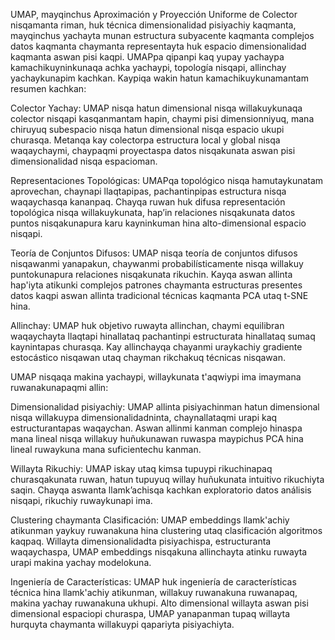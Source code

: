 UMAP, mayqinchus Aproximación y Proyección Uniforme de Colector nisqamanta riman, huk técnica dimensionalidad pisiyachiy kaqmanta, mayqinchus yachayta munan estructura subyacente kaqmanta complejos datos kaqmanta chaymanta representayta huk espacio dimensionalidad kaqmanta aswan pisi kaqpi. UMAPpa qipanpi kaq yupay yachaypa kamachikuyninkunaqa achka yachaypi, topología nisqapi, allinchay yachaykunapim kachkan. Kaypiqa wakin hatun kamachikuykunamantam resumen kachkan:

Colector Yachay: UMAP nisqa hatun dimensional nisqa willakuykunaqa colector nisqapi kasqanmantam hapin, chaymi pisi dimensionniyuq, mana chiruyuq subespacio nisqa hatun dimensional nisqa espacio ukupi churasqa. Metanqa kay colectorpa estructura local y global nisqa waqaychaymi, chaypaqmi proyectaspa datos nisqakunata aswan pisi dimensionalidad nisqa espacioman.

Representaciones Topológicas: UMAPqa topológico nisqa hamutaykunatam aprovechan, chaynapi llaqtapipas, pachantinpipas estructura nisqa waqaychasqa kananpaq. Chayqa ruwan huk difusa representación topológica nisqa willakuykunata, hap’in relaciones nisqakunata datos puntos nisqakunapura karu kayninkuman hina alto-dimensional espacio nisqapi.

Teoría de Conjuntos Difusos: UMAP nisqa teoría de conjuntos difusos nisqawanmi yanapakun, chaywanmi probabilísticamente nisqa willakuy puntokunapura relaciones nisqakunata rikuchin. Kayqa aswan allinta hap'iyta atikunki complejos patrones chaymanta estructuras presentes datos kaqpi aswan allinta tradicional técnicas kaqmanta PCA utaq t-SNE hina.

Allinchay: UMAP huk objetivo ruwayta allinchan, chaymi equilibran waqaychayta llaqtapi hinallataq pachantinpi estructurata hinallataq sumaq kaynintapas churasqa. Kay allinchayqa chayanmi uraykachiy gradiente estocástico nisqawan utaq chayman rikchakuq técnicas nisqawan.

UMAP nisqaqa makina yachaypi, willaykunata t'aqwiypi ima imaymana ruwanakunapaqmi allin:

Dimensionalidad pisiyachiy: UMAP allinta pisiyachinman hatun dimensional nisqa willakuypa dimensionalidadninta, chaynallataqmi urapi kaq estructurantapas waqaychan. Aswan allinmi kanman complejo hinaspa mana lineal nisqa willakuy huñukunawan ruwaspa maypichus PCA hina lineal ruwaykuna mana suficientechu kanman.

Willayta Rikuchiy: UMAP iskay utaq kimsa tupuypi rikuchinapaq churasqakunata ruwan, hatun tupuyuq willay huñukunata intuitivo rikuchiyta saqin. Chayqa aswanta llamk’achisqa kachkan exploratorio datos análisis nisqapi, rikuchiy ruwaykunapi ima.

Clustering chaymanta Clasificación: UMAP embeddings llamk'achiy atikunman yaykuy ruwanakuna hina clustering utaq clasificación algoritmos kaqpaq. Willayta dimensionalidadta pisiyachispa, estructuranta waqaychaspa, UMAP embeddings nisqakuna allinchayta atinku ruwayta urapi makina yachay modelokuna.

Ingeniería de Características: UMAP huk ingeniería de características técnica hina llamk'achiy atikunman, willakuy ruwanakuna ruwanapaq, makina yachay ruwanakuna ukhupi. Alto dimensional willayta aswan pisi dimensional espaciopi churaspa, UMAP yanapanman tupaq willayta hurquyta chaymanta willakuypi qapariyta pisiyachiyta.
